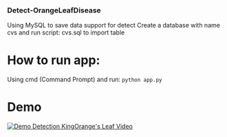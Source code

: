 ### Detect-OrangeLeafDisease
Using MySQL to save data support for detect
Create a database with name cvs and run script: cvs.sql to import table

# How to run app:
Using cmd (Command Prompt) and run:
    `python app.py`

# Demo
[![Demo Detection KingOrange's Leaf Video](doc/gifcvs.gif)](https://www.youtube.com/watch?v=SjZ18g1Wnew)
